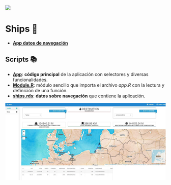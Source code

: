 [![](https://img.shields.io/badge/Shiny-shinyapps.io-blue?style=flat&labelColor=white&logo=RStudio&logoColor=blue)](https://matt.dray.shinyapps.io/randoflag/)

# **Ships** :ship:
* [**App datos de navegación**](https://dar-337152118-appshiny-r.shinyapps.io/ships/)

## Scripts :books:
- [**App**](https://github.com/dalerodr/ships/blob/master/app.R): **código principal** de la aplicación con selectores y diversas funcionalidades.
- [**Module.R**](https://github.com/dalerodr/ships/blob/master/Module.R): módulo sencillo que importa el archivo *app.R* con la lectura y definición de una función.
- [**ships.rds**](https://github.com/dalerodr/ships/blob/master/ships.rds): **datos sobre navegación** que contiene la aplicación.

<a href="https://dar-337152118-appshiny-r.shinyapps.io/ships/"><img src="https://github.com/dalerodr/ships/blob/master/image/Ships_app.JPG" alt="Screenshot"></a>
